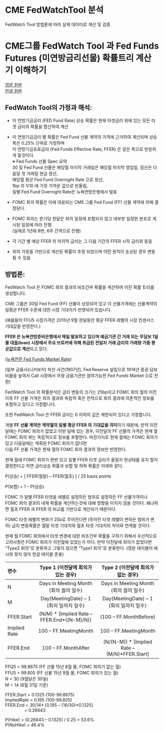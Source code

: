 # CME FedWatchTool 분석
FedWatch Tool 방법론에 따라 실제 데이터로 계산 및 검증  

# **CME그룹 FedWatch Tool 과 Fed Funds Futures (미연방금리선물) 확률트리 계산기 이해하기**
[영문 원본](https://www.cmegroup.com/education/demos-and-tutorials/fed-funds-futures-probability-tree-calculator.html)  
[한글 원본](https://www.cmegroup.com/ko/education/fed-funds-futures-probability-tree-calculator.html)  
## **FedWatch Tool의 가정과 해석:**

- 미 연방기금금리 (FED Fund Rate) 상승 확률은 현재 타겟금리 위에 있는 모든 타겟 금리의 확률을 합산하여 계산
- 미 연방기금금리 별 확률은 Fed Fund 선물 계약의 가격에 근거하여 계산되며 상승폭은 0.25% 단위로 가정하며  
  미 연방기금유효금리 (Fed Funds Effective Rate, FFER) 은 같은 폭으로 반응하게 될것이다.   
  ※ Fed Funds 선물 Spec 요약  
    30 일 Fed Fund 선물은 해당월 마지막 거래일은 해당월 마지막 영업일, 정산은 다음달 첫 거래일 현금 정산,   
    해당월 평균 Fed Fund Overnight Rate 으로 정산,  
    1bp 의 1/10 에 가장 가까운 값으로 반올림,  
    일별 Fed Fund Overnight Rate은 뉴욕연방은행에서 발표
     
- FOMC 회의 확률은 이에 대응되는 CME 그룹 Fed  Fund (FF) 선물 계약에 의해 결정된다.
- FOMC 회의는 분기당 한달은 회의 일정에 포함되지 않고 대부분 일정한 분포로 게시된 일정에 따라 진행.   
  (실제로 1년에 8번, 6주 간격으로 진행)
- 각 기간 별 예상 FFER 의 마지막 금리는 그 다음 기간의 FFER 시작 금리와 동일
- 위의 가정을 기반으로 계산된 확률이 추정 되었으며 어떤 원칙이 손상된 경우 변동될 수 있음

## 방법론:

FedWatch Tool 은 FOMC 회의 결과의 비조건부 확률을 계산하여 이진 확률 트리를 생성합니다. 

CME 그룹은 30일 Fed Fund (FF) 선물이 상장되어 있고 이 선물가격에는 선물계약의 일평균 FFER 수준에 대한 시장 기대치가 반영되어 있습니다. 

(예를들어 FFU5 시장가격은 2015년 9월 한달동안 평균 FFER 레벨의 시장 컨센서스 기대값을 반영한다.) 

**FFER 은 뉴욕연방준비은행에서 매일 발표하고 있으며 예금기관 간 거래 되는 무담보 1일물 대출(loan) 시장에서 주요 브로커에 의해 취급된 전일자 거래 금리의 거래량 가중 평균값으로 계산**되고 있다.

([뉴욕연준 Fed Funds Market Rate](https://www.newyorkfed.org/markets/reference-rates/effr))

(일부 금융사(니커보커) 파산 사건(1907년), Fed Reserve 설립으로 1914년 증권 담보비율을 높여서 Call 시장에서 우량 금융기관만 참여가능한  Fed Funds Market 으로 전환)

FedWatch Tool 의 확률분석은 금리 변동의 크기는 25bp이고  FOMC 회의 월의 이전 이후 FF 선물 가격은 회의 결과와 독립적 혹은 전적으로 회의 결과에 의존적인 정보를 포함하고 있다고 가정합니다. 

또한 FedWatch Tool 은 FFER 금리는 0 이하의 값은 제한되어 있다고 가정합니다.  

개별 **FF 선물 계약은 계약월의 일별 평균 FFER 의 기대값을 의미**하기 때문에, 만약 이전 달에는 FOMC 회의가 없었고 이번 달에 있는 경우, 
이전달의 FF 선물의 가격은 현재 월 FOMC 회의 와는 독립적으로 정보를  포함한다. 마찬가지로 현재 월에는 FOMC 회의가 있고 다음달에는 계획된 FOMC 회의가 없다면  
다음 FF 선물 가격은 현재 월의 FOMC 회의 결과의 정보만 반영한다.  

현재 월에 FOMC 회의가 한번 있고 일별 FFER 타겟 금리가 올릴지 현상태를 유지 할지 결정한다고 하면 금리상승  확률과 보합 및 하락 확률은 아래와 같다.

P(상승) = [ FFER(월말) – FFER(월초) ] / 25 basis points

P(보합) = 1 – P(상승)

FOMC 가 일별 FFER 타겟을 레밸로 설정하든 범위로 설정하든 FF 선물가격이나 FOMC 회의 결과의 내재 확률을 계산하는것에 대해 영향을 미치지 않을 것이다. 왜냐하면 월초 FFER 과 FFER 의 비교를 기반으로 계산되기 때문이다. 

FOMC 타겟 레밸의 변화가 25b로 주어진다면 (주어진 타겟 레밸이 변하든 범위가 변하) 금리 변동확률은 월말 타겟 기대치와 월초 타겟 기대치의 차이와 연계될 것이다.

현재 월 FOMC 회의에서 타겟 변경에 대한 비조건부 확률을 구하기 위해서 우선적으로 고려사항은  FOMC 회의가 이전월에 있었는가 이다. 만약 이전달에 회의가 없었다면 “Type2 회의”로 분류하고 그렇지 않으면 “Type1 회의”로 분류한다. (영문 테이블이 예시와 맞지 않아 한글 테이블 준용)
  
변수|Type 1 (이전달에 회의가 있는 경우)|Type 2 (이전달에 회의가 없는 경우)|
|:---|:---:|:---:|
|N|Days in Meeting Month (회의 월의 일수)|Days in Meeting Month (회의 월의 일수)|
|M|Day(MeetingDate) – 1 (회의 일까지 일수)|Day(MeetingDate) – 1  (회의 일까지 일수)|
|FFER.Start|(N/M) * [Implied Rate – FFER.End*((N-M)/N)]|(100 – FF.MonthBefore)|
|Implied Rate|100 – FF.MeetingMonth|100 – FF.MeetingMonth|
|FFER.End|100 – FF.MonthAfter|(N/(N-M)) * [Implied Rate – (M/N)*FFER.Start]|
  
FFQ5 = 99.8675 (FF 선물 15년 8월 물, FOMC 회의가 없는 월)  
FFU5 = 99.805   (FF 선물 15년 9월 물, FOMC 회의가 있는 월)  
N = 30  (9월달은 30일)  
M = 14  (8월 31일 기준)  
  
FFER.Start = 0.1325 (100-99.8675)  
ImpliedRate = 0.195 (100-99.805)  
FFER.End = 30/14* [0.195 – (16/30)*0.1325]  
                = 0.26643   
  
P(Hike) = (0.26643 – 0.1325) / 0.25 = 53.6%  
P(NoHike) = 46.4%  
